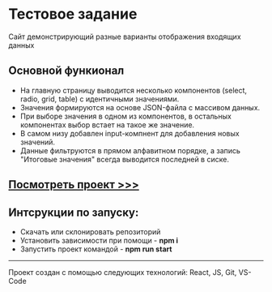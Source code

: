 # Тестовое задание

Сайт демонстрирующий разные варианты отображения входящих данных 



## Основной функионал

* На главную страницу выводится несколько компонентов (select, radio, grid, table) с идентичными значениями. 
* Значения формируются на основе JSON-файла с массивом данных. 
* При выборе значения в одном из компонентов, в остальных компонентах выбор встает на такое же значение.
* В самом низу добавлен input-компнент для добавления новых значений.
* Данные фильтруются в прямом алфавитном порядке, а запись "Итоговые значения" всегда выводится последней в сиске.

## [Посмотреть проект >>>](https://olegpeunov.github.io/avancoreTestTask/)

## Интсрукции по запуску:
* Скачать или склонировать репозиторий
* Установить зависимости при помощи - **npm i**
* Запустить проект командой - **npm run start**

***
Проект создан с помощью следующих технологий: React, JS, Git, VS-Code
